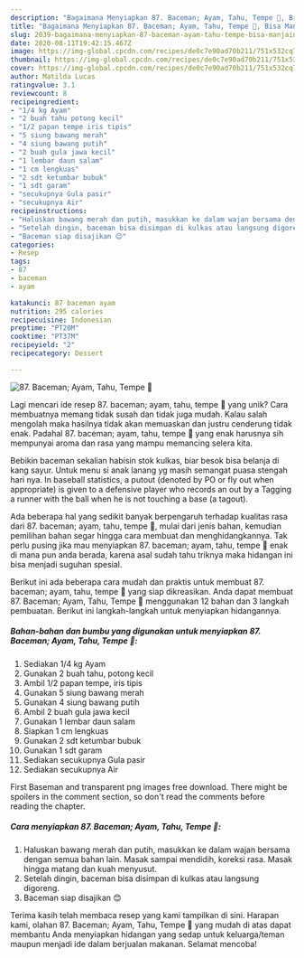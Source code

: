 ```yaml
---
description: "Bagaimana Menyiapkan 87. Baceman; Ayam, Tahu, Tempe 🧡, Bisa Manjain Lidah"
title: "Bagaimana Menyiapkan 87. Baceman; Ayam, Tahu, Tempe 🧡, Bisa Manjain Lidah"
slug: 2039-bagaimana-menyiapkan-87-baceman-ayam-tahu-tempe-bisa-manjain-lidah
date: 2020-08-11T19:42:15.467Z
image: https://img-global.cpcdn.com/recipes/de0c7e90ad70b211/751x532cq70/87-baceman-ayam-tahu-tempe-🧡-foto-resep-utama.jpg
thumbnail: https://img-global.cpcdn.com/recipes/de0c7e90ad70b211/751x532cq70/87-baceman-ayam-tahu-tempe-🧡-foto-resep-utama.jpg
cover: https://img-global.cpcdn.com/recipes/de0c7e90ad70b211/751x532cq70/87-baceman-ayam-tahu-tempe-🧡-foto-resep-utama.jpg
author: Matilda Lucas
ratingvalue: 3.1
reviewcount: 8
recipeingredient:
- "1/4 kg Ayam"
- "2 buah tahu potong kecil"
- "1/2 papan tempe iris tipis"
- "5 siung bawang merah"
- "4 siung bawang putih"
- "2 buah gula jawa kecil"
- "1 lembar daun salam"
- "1 cm lengkuas"
- "2 sdt ketumbar bubuk"
- "1 sdt garam"
- "secukupnya Gula pasir"
- "secukupnya Air"
recipeinstructions:
- "Haluskan bawang merah dan putih, masukkan ke dalam wajan bersama dengan semua bahan lain. Masak sampai mendidih, koreksi rasa. Masak hingga matang dan kuah menyusut."
- "Setelah dingin, baceman bisa disimpan di kulkas atau langsung digoreng."
- "Baceman siap disajikan 😊"
categories:
- Resep
tags:
- 87
- baceman
- ayam

katakunci: 87 baceman ayam 
nutrition: 295 calories
recipecuisine: Indonesian
preptime: "PT20M"
cooktime: "PT37M"
recipeyield: "2"
recipecategory: Dessert

---
```



![87. Baceman; Ayam, Tahu, Tempe 🧡](https://img-global.cpcdn.com/recipes/de0c7e90ad70b211/751x532cq70/87-baceman-ayam-tahu-tempe-🧡-foto-resep-utama.jpg)

Lagi mencari ide resep 87. baceman; ayam, tahu, tempe 🧡 yang unik? Cara membuatnya memang tidak susah dan tidak juga mudah. Kalau salah mengolah maka hasilnya tidak akan memuaskan dan justru cenderung tidak enak. Padahal 87. baceman; ayam, tahu, tempe 🧡 yang enak harusnya sih mempunyai aroma dan rasa yang mampu memancing selera kita.

Bebikin baceman sekalian habisin stok kulkas, biar besok bisa belanja di kang sayur. Untuk menu si anak lanang yg masih semangat puasa stengah hari nya. In baseball statistics, a putout (denoted by PO or fly out when appropriate) is given to a defensive player who records an out by a Tagging a runner with the ball when he is not touching a base (a tagout).

Ada beberapa hal yang sedikit banyak berpengaruh terhadap kualitas rasa dari 87. baceman; ayam, tahu, tempe 🧡, mulai dari jenis bahan, kemudian pemilihan bahan segar hingga cara membuat dan menghidangkannya. Tak perlu pusing jika mau menyiapkan 87. baceman; ayam, tahu, tempe 🧡 enak di mana pun anda berada, karena asal sudah tahu triknya maka hidangan ini bisa menjadi suguhan spesial.


Berikut ini ada beberapa cara mudah dan praktis untuk membuat 87. baceman; ayam, tahu, tempe 🧡 yang siap dikreasikan. Anda dapat membuat 87. Baceman; Ayam, Tahu, Tempe 🧡 menggunakan 12 bahan dan 3 langkah pembuatan. Berikut ini langkah-langkah untuk menyiapkan hidangannya.

<!--inarticleads1-->

##### Bahan-bahan dan bumbu yang digunakan untuk menyiapkan 87. Baceman; Ayam, Tahu, Tempe 🧡:

1. Sediakan 1/4 kg Ayam
1. Gunakan 2 buah tahu, potong kecil
1. Ambil 1/2 papan tempe, iris tipis
1. Gunakan 5 siung bawang merah
1. Gunakan 4 siung bawang putih
1. Ambil 2 buah gula jawa kecil
1. Gunakan 1 lembar daun salam
1. Siapkan 1 cm lengkuas
1. Gunakan 2 sdt ketumbar bubuk
1. Gunakan 1 sdt garam
1. Sediakan secukupnya Gula pasir
1. Sediakan secukupnya Air


First Baseman and transparent png images free download. There might be spoilers in the comment section, so don&#39;t read the comments before reading the chapter. 

<!--inarticleads2-->

##### Cara menyiapkan 87. Baceman; Ayam, Tahu, Tempe 🧡:

1. Haluskan bawang merah dan putih, masukkan ke dalam wajan bersama dengan semua bahan lain. Masak sampai mendidih, koreksi rasa. Masak hingga matang dan kuah menyusut.
1. Setelah dingin, baceman bisa disimpan di kulkas atau langsung digoreng.
1. Baceman siap disajikan 😊




Terima kasih telah membaca resep yang kami tampilkan di sini. Harapan kami, olahan 87. Baceman; Ayam, Tahu, Tempe 🧡 yang mudah di atas dapat membantu Anda menyiapkan hidangan yang sedap untuk keluarga/teman maupun menjadi ide dalam berjualan makanan. Selamat mencoba!
